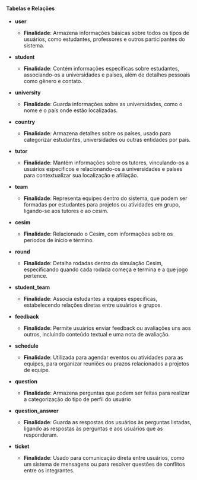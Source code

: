 #### Tabelas e Relações

- **user**
  - **Finalidade**: Armazena informações básicas sobre todos os tipos de usuários, como estudantes, professores e outros participantes do sistema.

- **student**
  - **Finalidade**: Contém informações específicas sobre estudantes, associando-os a universidades e países, além de detalhes pessoais como gênero e contato.

- **university**
  - **Finalidade**: Guarda informações sobre as universidades, como o nome e o país onde estão localizadas.

- **country**
  - **Finalidade**: Armazena detalhes sobre os países, usado para categorizar estudantes, universidades ou outras entidades por país.

- **tutor**
  - **Finalidade**: Mantém informações sobre os tutores, vinculando-os a usuários específicos e relacionando-os a universidades e países para contextualizar sua localização e afiliação.

- **team**
  - **Finalidade**: Representa equipes dentro do sistema, que podem ser formadas por estudantes para projetos ou atividades em grupo, ligando-se aos tutores e ao cesim.

- **cesim**
  - **Finalidade**: Relacionado o Cesim, com informações sobre os períodos de início e término.

- **round**
  - **Finalidade**: Detalha rodadas dentro da simulação Cesim, especificando quando cada rodada começa e termina e a que jogo pertence.

- **student_team**
  - **Finalidade**: Associa estudantes a equipes específicas, estabelecendo relações diretas entre usuários e grupos.

- **feedback**
  - **Finalidade**: Permite usuários enviar feedback ou avaliações uns aos outros, incluindo conteúdo textual e uma nota de avaliação.

- **schedule**
  - **Finalidade**: Utilizada para agendar eventos ou atividades para as equipes, para organizar reuniões ou prazos relacionados a projetos de equipe.

- **question**
  - **Finalidade**: Armazena perguntas que podem ser feitas para realizar a categorização do tipo de perfil do usuário

- **question_answer**
  - **Finalidade**: Guarda as respostas dos usuários às perguntas listadas, ligando as respostas às perguntas e aos usuários que as responderam.

- **ticket**
  - **Finalidade**: Usado para comunicação direta entre usuários, como um sistema de mensagens ou para resolver questões de conflitos entre os integrantes.
